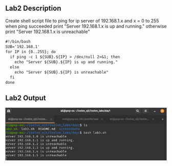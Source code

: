 ## Lab2 Description 

Create shell script file to ping for ip server of 192.168.1.x and x = 0 to 255
when ping succeeded print "Server 192.168.1.x is up and running." 
otherwise print "Server 192.168.1.x is unreachable"

```
#!/bin/bash
SUB='192.168.1'
for IP in {0..255}; do
  if ping -c 1 ${SUB}.${IP} > /dev/null 2>&1; then
    echo "Server ${SUB}.${IP} is up and running."
  else
    echo "Server ${SUB}.${IP} is unreachable"
  fi
done

```
## Lab2 Output

![](https://github.com/AliKhamed/ivolve_labs/blob/main/day1/screenshots/lab3.png)

